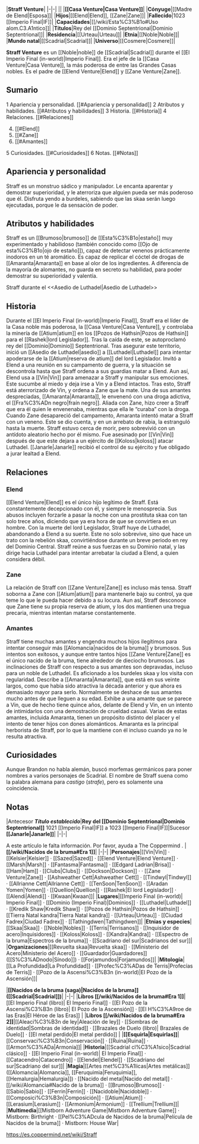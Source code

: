 

|**Straff Venture**|
|-|-|
||
|**[[Casa Venture\|Casa Venture]]**|
|**Cónyuge**|[[Madre de Elend\|Esposa]]|
|**Hijos**|[[Elend\|Elend]], [[Zane\|Zane]]|
|**Fallecido**|1023 [[Imperio Final\|IF]]|
|**Capacidades**|[[/wiki/Esta%C3%B1o#Uso alom.C3.A1ntico]]|
|**Títulos**|Rey del [[Dominio Septentrional\|Dominio Septentrional]]|
|**Residencia**|[[Urteau\|Urteau]]|
|**Etnia**|[[Noble\|Noble]]|
|**Mundo natal**|[[Scadrial\|Scadrial]]|
|**Universo**|[[Cosmere\|Cosmere]]|

**Straff Venture** es un [[Noble\|noble]] de [[Scadrial\|Scadrial]] durante el [[El Imperio Final (in-world)\|Imperio Final]]. Era el jefe de la [[Casa Venture\|Casa Venture]], la más poderosa de entre las Grandes Casas nobles. Es el padre de [[Elend Venture\|Elend]] y [[Zane Venture\|Zane]].

## Sumario

1 Apariencia y personalidad. [[#Apariencia y personalidad]] 
2 Atributos y habilidades. [[#Atributos y habilidades]] 
3 Historia. [[#Historia]] 
4 Relaciones. [[#Relaciones]] 

4. [[#Elend]] 
4. [[#Zane]] 
4. [[#Amantes]] 


5 Curiosidades. [[#Curiosidades]] 
6 Notas. [[#Notas]] 


## Apariencia y personalidad
Straff es un monstruo sádico y manipulador. Le encanta aparentar y demostrar superioridad, y le aterroriza que alguien pueda ser más poderoso que él. Disfruta yendo a burdeles, sabiendo que las skaa serán luego ejecutadas, porque le da sensación de poder.

## Atributos y habilidades
Straff es un [[Brumoso\|brumoso]] de [[Esta%C3%B1o\|estaño]] muy experimentado y habilidoso (también conocido como [[Ojo de esta%C3%B1o\|ojo de estaño]]), capaz de detectar venenos prácticamente inodoros en un té aromático. Es capaz de replicar el cóctel de drogas de [[Amaranta\|Amaranta]] en base al olor de los ingredientes. A diferencia de la mayoría de alomantes, no guarda en secreto su habilidad, para poder demostrar su superioridad y valentía.

  Straff durante el <<Asedio de Luthadel\|Asedio de Luthadel>>
## Historia
Durante el [[El Imperio Final (in-world)\|Imperio Final]], Straff era el líder de la Casa noble más poderosa, la [[Casa Venture\|Casa Venture]], y controlaba la minería de [[Atium\|atium]] en los [[Pozos de Hathsin\|Pozos de Hathsin]] para el [[Rashek\|lord Legislador]].
Tras la caída de este, se autoproclamó rey del [[Dominio\|Dominio]] Septentrional. Tras asegurar este territorio, inició un [[Asedio de Luthadel\|asedio]] a [[Luthadel\|Luthadel]] para intentar apoderarse de la [[Atium\|reserva de atium]] del lord Legislador.
Invitó a Elend a una reunión en su campamento de guerra, y la situación se descontrola hasta que Straff ordena a sus guardias matar a Elend. Aun así, Elend usa a [[Vin\|Vin]] para amenazar a Straff y manipular sus emociones. Este sucumbe al miedo y deja irse a Vin y a Elend intactos. Tras esto, Straff está aterrorizado de Vin, y ordena a Zane que la mate.
Una de sus amantes despreciadas, [[Amaranta\|Amaranta]], le envenenó con una droga adictiva, el [[Fra%C3%ADn negro\|fraín negro]]. Aliada con Zane, hizo creer a Straff que era él quien le envenenaba, mientras que ella le “curaba” con la droga. Cuando Zane desapareció del campamento, Amaranta intentó matar a Straff con un veneno. Este se dio cuenta, y en un arrebato de rabia, la estranguló hasta la muerte. Straff estuvo cerca de morir, pero sobrevivió con un antídoto aleatorio hecho por él mismo.
Fue asesinado por [[Vin\|Vin]] después de que este dejara a un ejército de [[Koloss\|koloss]] atacar Luthadel. [[Janarle\|Janarle]] recibió el control de su ejército y fue obligado a jurar lealtad a Elend.

## Relaciones
### Elend
[[Elend Venture\|Elend]] es el único hijo legítimo de Straff. Está constantemente decepcionado con él, y siempre le menosprecia. Sus abusos incluyen forzarle a pasar la noche con una prostituta skaa con tan solo trece años, diciendo que ya era hora de que se convirtiera en un hombre. Con la muerte del lord Legislador, Straff huye de Luthadel, abandonando a Elend a su suerte. Este no solo sobrevive, sino que hace un trato con la rebelión skaa, convirtiéndose durante un breve periodo en rey del Dominio Central. Straff reúne a sus fuerzas en su Dominio natal, y las dirige hacia Luthadel para intentar arrebatar la ciudad a Elend, a quien considera débil.

### Zane
La relación de Straff con [[Zane Venture\|Zane]] es incluso más tensa. Straff soborna a Zane con [[Atium\|atium]] para mantenerle bajo su control, ya que teme lo que le pueda hacer debido a su locura. Aun así, Straff desconoce que Zane tiene su propia reserva de atium, y los dos mantienen una tregua precaria, mientras intentan matarse constantemente.

### Amantes
Straff tiene muchas amantes y engendra muchos hijos ilegítimos para intentar conseguir más [[Alomancia\|nacidos de la bruma]] y brumosos. Sus intentos son exitosos, y aunque entre tantos hijos [[Zane Venture\|Zane]] es el único nacido de la bruma, tiene alrededor de dieciocho brumosos.
Las inclinaciones de Straff con respecto a sus amantes son depravadas, incluso para un noble de Luthadel. Es aficionado a los burdeles skaa y los visita con regularidad. Describe a [[Amaranta\|Amaranta]], que está en sus veinte largos, como que había sido atractiva la década anterior y que ahora es demasiado mayor para serlo. Normalmente se deshace de sus amantes mucho antes de que lleguen a su edad. Exhibe a una amante que se parece a Vin, que de hecho tiene quince años, delante de Elend y Vin, en un intento de intimidarlos con una demostración de crueldad casual.
Varias de estas amantes, incluida Amaranta, tienen un propósito distinto del placer y el intento de tener hijos con dones alománticos. Amaranta es la principal herborista de Straff, por lo que la mantiene con él incluso cuando ya no le resulta atractiva.

## Curiosidades
Aunque Brandon no habla alemán, buscó morfemas germánicos para poner nombres a varios personajes de Scadrial. El nombre de Straff suena como la palabra alemana para *castigo* (*strafe*), pero es solamente una coincidencia.
## Notas
|Antecesor  ***Título establecido***|**Rey del [[Dominio Septentrional\|Dominio Septentrional]]**  1021 [[Imperio Final\|IF]] a 1023 [[Imperio Final\|IF]]|Sucesor  **[[Janarle\|Janarle]]**|
|-|-|


A este artículo le falta información. Por favor, ayuda a The Coppermind .
|**[[/wiki/Nacidos de la bruma#Era 1]]**|
|-|-|
|**Personajes**|[[Vin\|Vin]] · [[Kelsier\|Kelsier]] · [[Sazed\|Sazed]] · [[Elend Venture\|Elend Venture]] · [[Marsh\|Marsh]] · [[Fantasma\|Fantasma]] · [[Edgard Ladrian\|Brisa]] · [[Ham\|Ham]] · [[Clubs\|Clubs]] · [[Dockson\|Dockson]] ·  · [[Zane Venture\|Zane]] · [[Ashweather Cett\|Ashweather Cett]] · [[Tindwyl\|Tindwyl]] · [[Allrianne Cett\|Allrianne Cett]] · [[TenSoon\|TenSoon]] · [[Aradan Yomen\|Yomen]] · [[Quellion\|Quellion]] · [[Rashek\|El lord Legislador]] · [[Alendi\|Alendi]] · [[Kwaan\|Kwaan]]|
|**Lugares**|[[Imperio Final (in-world)\| Imperio Final]] · [[Dominio (Imperio Final)\|Dominios]] · [[Luthadel\|Luthadel]] · [[Kredik Shaw\|Kredik Shaw]] · [[Pozos de Hathsin\|Pozos de Hathsin]] · [[Tierra Natal kandra\|Tierra Natal kandra]] · [[Urteau\|Urteau]] · [[Ciudad Fadrex\|Ciudad Fadrex]] · [[Tathingdwen\|Tathingdwen]]|
|**Etnias y especies**|[[Skaa\|Skaa]] · [[Noble\|Nobles]] · [[Terris\|Terrisanos]] · [[Inquisidor de acero\|Inquisidores]] · [[Koloss\|Koloss]] · [[Kandra\|Kandra]] · [[Espectro de la bruma\|Espectros de la bruma]] · [[Scadriano del sur\|Scadrianos del sur]]|
|**Organizaciones**|[[Revuelta skaa\|Revuelta skaa]] · [[Ministerio del Acero\|Ministerio del Acero]] · [[Guardador\|Guardadores]] ([[S%C3%ADnodo\|Sínodo]]) · [[Forjamundos\|Forjamundos]]|
|**Mitología**|[[La Profundidad\|La Profundidad]] · [[Profec%C3%ADas de Terris\|Profecías de Terris]] · [[Pozo de la Ascensi%C3%B3n (in-world)\|El Pozo de la Ascensión]]|

|**[[Nacidos de la bruma (saga)\|Nacidos de la bruma]] ([[Scadrial\|Scadrial]])**|
|-|-|
|**Libros [[/wiki/Nacidos de la bruma#Era 1]]**|[[El Imperio Final (libro)\| El Imperio Final]] · [[El Pozo de la Ascensi%C3%B3n (libro)\| El Pozo de la Ascensión]] · [[El H%C3%A9roe de las Eras\|El Héroe de las Eras]] |
|**Libros [[/wiki/Nacidos de la bruma#Era 2]]**|[[Aleaci%C3%B3n de ley\|Aleación de ley]] · [[Sombras de identidad\|Sombras de identidad]] · [[Brazales de Duelo (libro)\| Brazales de Duelo]] · [[El metal perdido\|El metal perdido]]  |
|**[[Esquirla\|Esquirlas]]**|[[Conservaci%C3%B3n\|Conservación]] · [[Ruina\|Ruina]] · [[Armon%C3%ADa\|Armonía]]|
|**Historia**|[[Scadrial cl%C3%A1sico\|Scadrial clásico]] · [[El Imperio Final (in-world)\| El Imperio Final]] · [[Catacendro\|Catacendro]] · [[Elendel\|Elendel]] · [[Scadriano del sur\|Scadriano del sur]]|
|**Magia**|[[Artes met%C3%A1licas\|Artes metálicas]] ([[Alomancia\|Alomancia]], [[Feruquimia\|Feruquimia]], [[Hemalurgia\|Hemalurgia]]) · [[Nacido del metal\|Nacido del metal]] · [[/wiki/Alomancia#Nacido de la bruma]] · [[Brumoso\|Brumoso]] · [[Sabio\|Sabio]] · [[Ferrin\|Ferrin]] · [[Nacidoble\|Nacidoble]] · [[Composici%C3%B3n\|Composición]] · [[Atium\|Atium]] · [[Lerasium\|Lerasium]] · [[Armonium\|Armonium]] · [[Trellium\|Trellium]]|
|**Multimedia**|[[Mistborn Adventure Game\|Mistborn Adventure Game‎‎]] · Mistborn: Birthright · [[Pel%C3%ADcula de Nacidos de la bruma\|Película de Nacidos de la bruma]] · Mistborn: House War|



https://es.coppermind.net/wiki/Straff